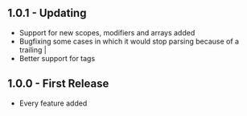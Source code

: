 ## 1.0.1 - Updating
* Support for new scopes, modifiers and arrays added
* Bugfixing some cases in which it would stop parsing because of a trailing |
* Better support for tags

## 1.0.0 - First Release
* Every feature added
